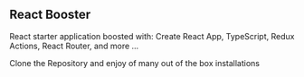 ## React Booster

React starter application boosted with: Create React App, TypeScript, Redux Actions, React Router, and more ...


Clone the Repository and enjoy of many out of the box installations
